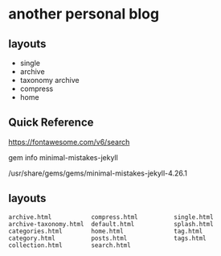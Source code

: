 # another personal blog
## layouts

- single
- archive
- taxonomy archive
- compress
- home

## Quick Reference

https://fontawesome.com/v6/search

gem info minimal-mistakes-jekyll

/usr/share/gems/gems/minimal-mistakes-jekyll-4.26.1

## layouts
```
archive.html           compress.html          single.html
archive-taxonomy.html  default.html           splash.html
categories.html        home.html              tag.html
category.html          posts.html             tags.html
collection.html        search.html
```
